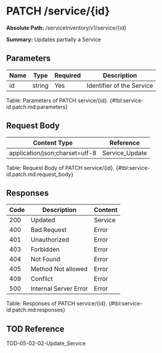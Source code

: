 <!--
    ATTENTION: This file was generated via gradle!
               Do NOT manually edit this file! Any such changes will be overwritten!
-->

# PATCH /service/{id}

**Absolute Path:** /serviceInventory/v1/service/{id}

**Summary:** Updates partially a Service

## Parameters

| Name | Type | Required | Description |
|------|------|----------|-------------|
| id | string | Yes | Identifier of the Service |

Table: Parameters of PATCH service/{id}. {#tbl:service-id.patch.md:parameters}

## Request Body

| Content Type | Reference |
|--------------|-----------|
| application/json;charset=utf-8 | Service_Update |

Table: Request Body of PATCH service/{id}. {#tbl:service-id.patch.md:request_body}

## Responses

| Code | Description | Content |
|------|-------------|---------|
| 200 | Updated | Service |
| 400 | Bad Request | Error |
| 401 | Unauthorized | Error |
| 403 | Forbidden | Error |
| 404 | Not Found | Error |
| 405 | Method Not allowed | Error |
| 409 | Conflict | Error |
| 500 | Internal Server Error | Error |

Table: Responses of PATCH service/{id}. {#tbl:service-id.patch.md:responses}

## TOD Reference

TOD-05-02-02-Update_Service
